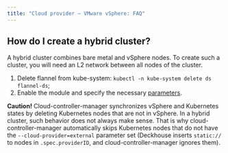 ```yaml
---
title: "Cloud provider — VMware vSphere: FAQ"
---
```


## How do I create a hybrid cluster?

A hybrid cluster combines bare metal and vSphere nodes. To create such a cluster, you will need an L2 network between all nodes of the cluster.

1. Delete flannel from kube-system:  `kubectl -n kube-system delete ds flannel-ds`;
2. Enable the module and specify the necessary [parameters](configuration.html#parameters).

**Caution!** Cloud-controller-manager synchronizes vSphere and Kubernetes states by deleting Kubernetes nodes that are not in vSphere. In a hybrid cluster, such behavior does not always make sense. That is why cloud-controller-manager automatically skips Kubernetes nodes that do not have the `--cloud-provider=external` parameter set (Deckhouse inserts `static://` to nodes in `.spec.providerID`, and cloud-controller-manager ignores them).
